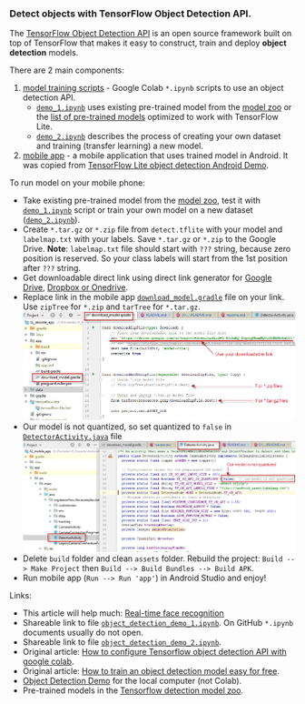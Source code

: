 ### Detect objects with TensorFlow Object Detection API.
The [TensorFlow Object Detection API](https://github.com/tensorflow/models/tree/master/research/object_detection)
is an open source framework built on top of TensorFlow that makes it easy to construct,
train and deploy **object detection** models.

There are 2 main components:
   01. [model training scripts](01_training_script) - 
       Google Colab `*.ipynb` scripts to use an object detection API.
          * [`demo_1.ipynb`](https://colab.research.google.com/drive/1OkqFXb1GSxi7oNkiGfGttSmhaob4ivFy)
            uses existing pre-trained model from the
            [model zoo](https://github.com/tensorflow/models/blob/master/research/object_detection/g3doc/detection_model_zoo.md)
            or the [list of pre-trained models](https://www.tensorflow.org/lite/guide/hosted_models#object_detection)
            optimized to work with TensorFlow Lite.
          * [`demo_2.ipynb`](https://colab.research.google.com/drive/1sKb5rXrwiJTxzk0jZxAmpfIYUg0gj4Bw)
       describes the process of creating your own dataset and training (transfer learning) a new model.
   02. [mobile app](02_mobile_app) -
       a mobile application that uses trained model in Android. It was copied from
       [TensorFlow Lite object detection Android Demo](https://github.com/tensorflow/examples/tree/master/lite/examples/object_detection/android).

To run model on your mobile phone:
   * Take existing pre-trained model from the
     [model zoo](https://github.com/tensorflow/models/blob/master/research/object_detection/g3doc/detection_model_zoo.md),
     test it with [`demo_1.ipynb`](https://colab.research.google.com/drive/1OkqFXb1GSxi7oNkiGfGttSmhaob4ivFy) script
     or train your own model on a new dataset
     ([`demo_2.ipynb`](https://colab.research.google.com/drive/1sKb5rXrwiJTxzk0jZxAmpfIYUg0gj4Bw)).
   * Create `*.tar.gz` or `*.zip` file from `detect.tflite` with your model and
     `labelmap.txt` with your labels. Save `*.tar.gz` or `*.zip`  to the Google Drive.
     **Note**: `labelmap.txt` file should start with `???` string, because zero position is reserved.
     So your class labels will start from the 1st position after `???` string.
   * Get downloadable direct link using direct link generator for
     [Google Drive](https://www.wonderplugin.com/online-tools/google-drive-direct-link-generator),
     [Dropbox or Onedrive](https://syncwithtech.blogspot.com/p/direct-download-link-generator.html).
   * Replace link in the mobile app [`download_model.gradle`](02_mobile_app/app/download_model.gradle)
     file on your link. Use `zipTree` for `*.zip` and `tarTree` for `*.tar.gz`.
     ![Replace the link](02_mobile_app/data/2019.10.08_replace_the_link.jpg)
   * Our model is not quantized, so set quantized to `false` in
     [`DetectorActivity.java`](02_mobile_app/app/src/main/java/org/tensorflow/lite/examples/detection/DetectorActivity.java)
     file
     ![Set quantized to false](02_mobile_app/data/2019.10.10_replace_the_quantized.jpg)
   * Delete `build` folder and clean `assets` folder.
     Rebuild the project: `Build --> Make Project` then `Build --> Build Bundles --> Build APK`.
   * Run mobile app (`Run --> Run 'app'`) in Android Studio and enjoy!

Links:
   * This article will help much: [Real-time face recognition](https://medium.com/@saidakbarp/real-time-face-recognition-tflite-3fb818ac039a)
   * Shareable link to file
     [`object_detection_demo_1.ipynb`](https://colab.research.google.com/drive/1OkqFXb1GSxi7oNkiGfGttSmhaob4ivFy).
     On GitHub `*.ipynb` documents usually do not open.
   * Shareable link to file
     [`object_detection_demo_2.ipynb`](https://colab.research.google.com/drive/1sKb5rXrwiJTxzk0jZxAmpfIYUg0gj4Bw).
   * Original article: [How to configure Tensorflow object detection API with google colab](https://chamaradodandeniya.wordpress.com/2019/04/16/how-to-configure-google-colab-for-object-detection-using-tensorflow/).
   * Original article: [How to train an object detection model easy for free](https://medium.com/swlh/how-to-train-an-object-detection-model-easy-for-free-f388ff3663e).
   * [Object Detection Demo](https://github.com/tensorflow/models/blob/master/research/object_detection/object_detection_tutorial.ipynb) for the local computer (not Colab).
   * Pre-trained models in the [Tensorflow detection model zoo](https://github.com/tensorflow/models/blob/master/research/object_detection/g3doc/detection_model_zoo.md).
